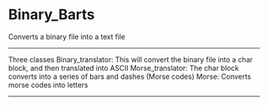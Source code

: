 # Binary_Barts
Converts a binary file into a text file
<hr>
Three classes
Binary_translator: This will convert the binary file into a char block, and then translated into ASCII
Morse_translator: The char block converts into a series of bars and dashes (Morse codes)
Morse: Converts morse codes into letters
<hr>
